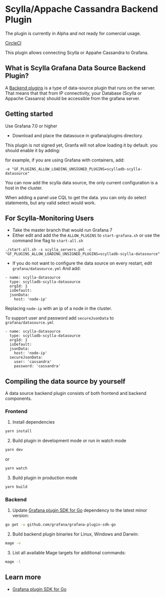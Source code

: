 # Scylla/Appache Cassandra Backend Plugin

The plugin is currently in Alpha and not ready for comercial usage.

[CircleCI](https://github.com/briangann/grafana-circleci-datasource)

This plugin allows connecting Scylla or Appahe Cassandra to Grafana.

## What is Scylla Grafana Data Source Backend Plugin?

A [Backend plugins](https://grafana.com/docs/grafana/latest/developers/plugins/backend/) is a type of data-source plugin that runs on the server.
That means that that from IP connectivity, your Database (Scylla or Appache Cassanra) should be accessible from the grafana server.


## Getting started
Use Grafana 7.0 or higher
* Download and place the datasouce in grafana/plugins directory.

This plugin is not signed yet, Granfa will not allow loading it by default. you should enable it by adding:

for example, if you are using Grafana with containers, add:
```
-e "GF_PLUGINS_ALLOW_LOADING_UNSIGNED_PLUGINS=scylladb-scylla-datasource"
```

You can now add the scylla data source, the only current configuration is a host in the cluster.

When adding a panel use CQL to get the data.
you can only do select statements, but any valid select would work.


## For Scylla-Monitoring Users
* Take the master branch that would run Grafana 7
* Either edit and add the the `ALLOW_PLUGINS` to `start-grafana.sh` or use the command line flag to `start-all.sh`
```
./start-all.sh -s scylla_servers.yml -c "GF_PLUGINS_ALLOW_LOADING_UNSIGNED_PLUGINS=scylladb-scylla-datasource"

```
* If you do not want to configure the data source on every restart, edit `grafana/datasource.yml`
And add:
```
- name: scylla-datasource
  type: scylladb-scylla-datasource
  orgId: 1
  isDefault:
  jsonData:
    host: 'node-ip'
```
Replacing `node-ip` with an ip of a node in the cluster.

To support user and password add `secureJsonData` to `grafana/datasource.yml`
```
- name: scylla-datasource
  type: scylladb-scylla-datasource
  orgId: 1
  isDefault:
  jsonData:
    host: 'node-ip'
  secureJsonData:
    user: 'cassandra'
    password: 'cassandra'
```
## Compiling the data source by yourself
A data source backend plugin consists of both frontend and backend components.

### Frontend

1. Install dependencies
```BASH
yarn install
```

2. Build plugin in development mode or run in watch mode
```BASH
yarn dev
```
or
```BASH
yarn watch
```
3. Build plugin in production mode
```BASH
yarn build
```

### Backend

1. Update [Grafana plugin SDK for Go](https://grafana.com/docs/grafana/latest/developers/plugins/backend/grafana-plugin-sdk-for-go/) dependency to the latest minor version:

```bash
go get -u github.com/grafana/grafana-plugin-sdk-go
```

2. Build backend plugin binaries for Linux, Windows and Darwin:
```BASH
mage -v
```

3. List all available Mage targets for additional commands:
```BASH
mage -l
```

## Learn more

- [Grafana plugin SDK for Go](https://grafana.com/docs/grafana/latest/developers/plugins/backend/grafana-plugin-sdk-for-go/)
